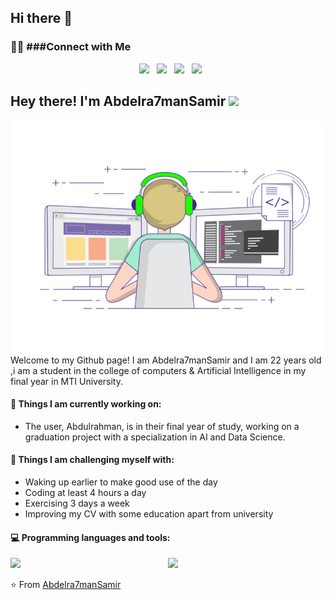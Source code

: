 ## Hi there 👋

<!--
**Abdelra7manSamir/Abdelra7manSamir** is a ✨ _special_ ✨ repository because its `README.md` (this file) appears on your GitHub profile.

Here are some ideas to get you started:

- 🔭 I’m currently working on ...
- 🌱 I’m currently learning ...
- 👯 I’m looking to collaborate on ...
- 🤔 I’m looking for help with ...
- 💬 Ask me about ...
- 📫 How to reach me: ...
- 😄 Pronouns: ...
- ⚡ Fun fact: ...
-->
<h3> 🤝🏻 ###Connect with Me </h3>


<p align="center">
&nbsp; <a href="https://x.com/abdulra34565272?s=21" target="_blank" rel="noopener noreferrer"><img src="https://img.icons8.com/plasticine/100/000000/twitter.png" width="50" /></a>  
&nbsp; <a href="https://www.instagram.com/saher.sameer.965?igsh=eTNqZmtsZms2ZG9x&utm_source=qr" target="_blank" rel="noopener noreferrer"><img src="https://img.icons8.com/plasticine/100/000000/instagram-new.png" width="50" /></a>  
&nbsp; <a href="https://www.linkedin.com/in/abdelrahman-samir-2169721b6/" target="_blank" rel="noopener noreferrer"><img src="https://img.icons8.com/plasticine/100/000000/linkedin.png" width="50" /></a>
&nbsp; <a href="sahersame44@gmail.com" target="_blank" rel="noopener noreferrer"><img src="https://img.icons8.com/plasticine/100/000000/gmail.png"  width="50" /></a>
	
</p>
<h2> Hey there! I'm Abdelra7manSamir <img src="https://github.com/souvikguria98/souvikguria98/blob/master/Hi.gif" width="25"></h2>
<img align="right" alt="GIF" src="https://raw.githubusercontent.com/devSouvik/devSouvik/master/gif3.gif" width="500"/>
Welcome to my Github page! I am Abdelra7manSamir and I am 22 years old ,i am a student in the college of computers & Artificial Intelligence in my final year in MTI University.  






#### 🌱 Things I am currently working on: 
- The user, Abdulrahman, is in their final year of study, working on a graduation project with a specialization in AI and Data Science.
#### :muscle: Things I am challenging myself with:
- Waking up earlier to make good use of the day
- Coding at least 4 hours a day
- Exercising 3 days a week
- Improving my CV with some education apart from university

#### :computer: Programming languages and tools: 
<p>
	<img width="50%" align="right" src="https://github-readme-stats.vercel.app/api?username=Abdelra7manSamir&show_icons=true&hide_border=true" />

<code><img width="10%" src="https://www.vectorlogo.zone/logos/python/python-ar21.svg"></code>
<br />

⭐️ From [Abdelra7manSamir](https://github.com/Abdelra7manSamir)
